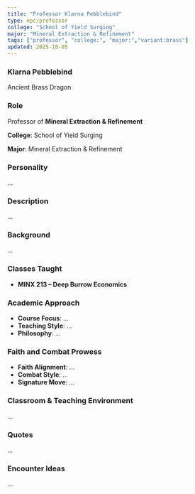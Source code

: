 ```yaml
---
title: "Professor Klarna Pebblebind"
type: npc/professor
college: "School of Yield Surging"
major: "Mineral Extraction & Refinement"
tags: ["professor", "college:", "major:","variant:brass"]
updated: 2025-10-05
---
```

### Klarna Pebblebind

Ancient Brass Dragon

### Role

Professor of **Mineral Extraction & Refinement**

**College**: School of Yield Surging

**Major**: Mineral Extraction & Refinement

### Personality

...

### Description

...

### Background

...

### Classes Taught

- **MINX 213 – Deep Burrow Economics**



### Academic Approach

- **Course Focus**: ...
- **Teaching Style**: ...
- **Philosophy**: ...

### Faith and Combat Prowess

- **Faith Alignment**: ...
- **Combat Style**: ...
- **Signature Move**: ...

### Classroom & Teaching Environment

...

### Quotes

...

### Encounter Ideas

...
